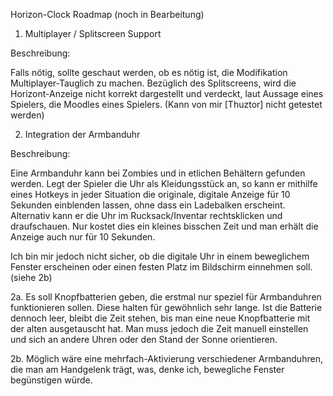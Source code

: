 Horizon-Clock Roadmap (noch in Bearbeitung)

1. Multiplayer / Splitscreen Support

Beschreibung:

Falls nötig, sollte geschaut werden, ob es nötig ist, die Modifikation Multiplayer-Tauglich zu machen.
Bezüglich des Splitscreens, wird die Horizont-Anzeige nicht korrekt dargestellt und verdeckt, laut Aussage eines Spielers, die Moodles eines Spielers. (Kann von mir [Thuztor] nicht getestet werden)


2. Integration der Armbanduhr

Beschreibung: 

Eine Armbanduhr kann bei Zombies und in etlichen Behältern gefunden werden. 
Legt der Spieler die Uhr als Kleidungsstück an, so kann er mithilfe eines Hotkeys in jeder Situation die originale, digitale Anzeige für 10 Sekunden einblenden lassen, ohne dass ein Ladebalken erscheint.
Alternativ kann er die Uhr im Rucksack/Inventar rechtsklicken und draufschauen. Nur kostet dies ein kleines bisschen Zeit und man erhält die Anzeige auch nur für 10 Sekunden.

Ich bin mir jedoch nicht sicher, ob die digitale Uhr in einem beweglichem Fenster erscheinen oder einen festen Platz im Bildschirm einnehmen soll. (siehe 2b)

2a. Es soll Knopfbatterien geben, die erstmal nur speziel für Armbanduhren funktionieren sollen. Diese halten für gewöhnlich sehr lange.
Ist die Batterie dennoch leer, bleibt die Zeit stehen, bis man eine neue Knopfbatterie mit der alten ausgetauscht hat.
Man muss jedoch die Zeit manuell einstellen und sich an andere Uhren oder den Stand der Sonne orientieren.

2b. Möglich wäre eine mehrfach-Aktivierung verschiedener Armbanduhren, die man am Handgelenk trägt, was, denke ich, bewegliche Fenster begünstigen würde.
